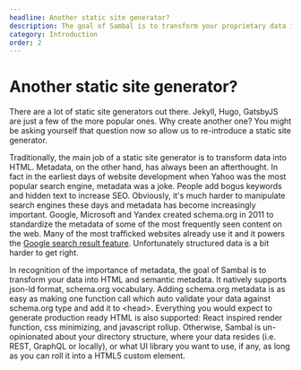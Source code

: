 ```yaml
---
headline: Another static site generator?
description: The goal of Sambal is to transform your proprietary data into HTML and semantic metadata.  It natively supports json-ld format and schema.org vocabulary and provide a seamless way to simultaneouly transform your data into HTML and schema.org json-ld.  This way, your HTML and metadata are always consistent with each other.
category: Introduction
order: 2
---
```

# Another static site generator?

There are a lot of static site generators out there.  Jekyll, Hugo, GatsbyJS are just a few of the more popular ones.  Why create another one?  You might be asking yourself that question now so allow us to re-introduce a static site generator.

Traditionally, the main job of a static site generator is to transform data into HTML.  Metadata, on the other hand, has always been an afterthought.  In fact in the earliest days of website development when Yahoo was the most popular search engine, metadata was a joke.  People add bogus keywords and hidden text to increase SEO.  Obviously, it's much harder to manipulate search engines these days and metadata has become increasingly important.  Google, Microsoft and Yandex created schema.org in 2011 to standardize the metadata of some of the most frequently seen content on the web.  Many of the most trafficked websites already use it and it powers the [Google search result feature](https://developers.google.com/search/docs/guides/intro-structured-data).  Unfortunately structured data is a bit harder to get right.


In recognition of the importance of metadata, the goal of Sambal is to transform your data into HTML and semantic metadata.  It natively supports json-ld format, schema.org vocabulary.  Adding schema.org metadata is as easy as making one function call which auto validate your data against schema.org type and add it to &lt;head&gt;. Everything you would expect to generate production ready HTML is also supported: React inspired render function, css minimizing, and javascript rollup.  Otherwise, Sambal is un-opinionated about your directory structure, where your data resides (i.e. REST, GraphQL or locally), or what UI library you want to use, if any, as long as you can roll it into a HTML5 custom element.  






